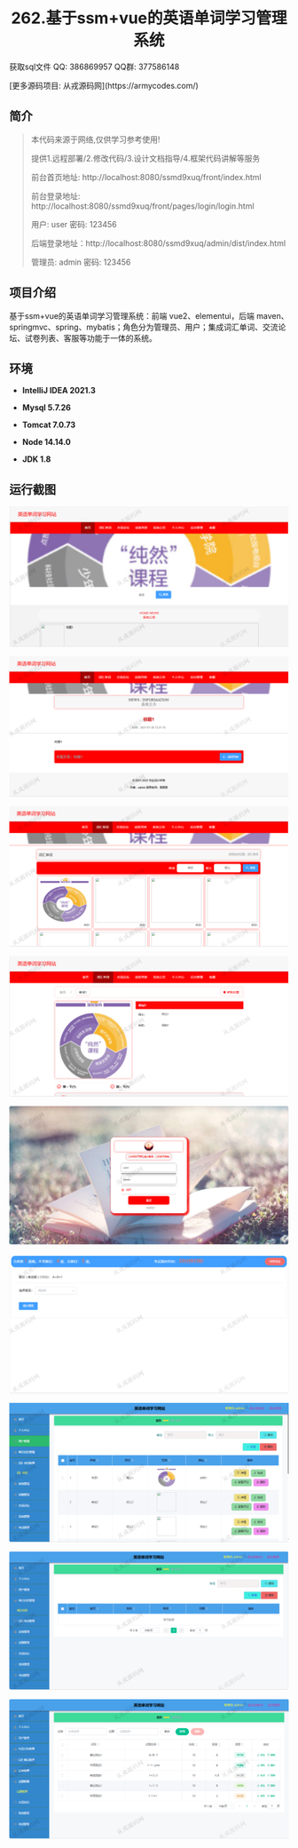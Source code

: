 <p><h1 align="center">262.基于ssm+vue的英语单词学习管理系统</h1></p>

<p> 获取sql文件 QQ: 386869957 QQ群: 377586148 </p>
<p> [更多源码项目: 从戎源码网](https://armycodes.com/) </p>

## 简介

> 本代码来源于网络,仅供学习参考使用!
>
> 提供1.远程部署/2.修改代码/3.设计文档指导/4.框架代码讲解等服务
>
> 前台首页地址: http://localhost:8080/ssmd9xuq/front/index.html
>
> 前台登录地址: http://localhost:8080/ssmd9xuq/front/pages/login/login.html
>
> 用户: user 密码: 123456
>
> 后端登录地址：http://localhost:8080/ssmd9xuq/admin/dist/index.html
>
> 管理员: admin   密码: 123456
>

## 项目介绍
基于ssm+vue的英语单词学习管理系统：前端 vue2、elementui，后端 maven、springmvc、spring、mybatis；角色分为管理员、用户；集成词汇单词、交流论坛、试卷列表、客服等功能于一体的系统。

## 环境

- <b>IntelliJ IDEA 2021.3</b>

- <b>Mysql 5.7.26</b>

- <b>Tomcat 7.0.73</b>

- <b>Node 14.14.0</b>

- <b>JDK 1.8</b>

## 运行截图
![](screenshot/1.png)

![](screenshot/2.png)

![](screenshot/3.png)

![](screenshot/4.png)

![](screenshot/5.png)

![](screenshot/6.png)

![](screenshot/7.png)

![](screenshot/8.png)

![](screenshot/9.png)
